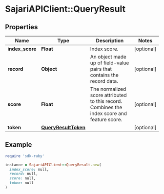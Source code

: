 # SajariAPIClient::QueryResult

## Properties

| Name | Type | Description | Notes |
| ---- | ---- | ----------- | ----- |
| **index_score** | **Float** | Index score. | [optional] |
| **record** | **Object** | An object made up of field-value pairs that contains the record data. | [optional] |
| **score** | **Float** | The normalized score attributed to this record. Combines the index score and feature score. | [optional] |
| **token** | [**QueryResultToken**](QueryResultToken.md) |  | [optional] |

## Example

```ruby
require 'sdk-ruby'

instance = SajariAPIClient::QueryResult.new(
  index_score: null,
  record: null,
  score: null,
  token: null
)
```

